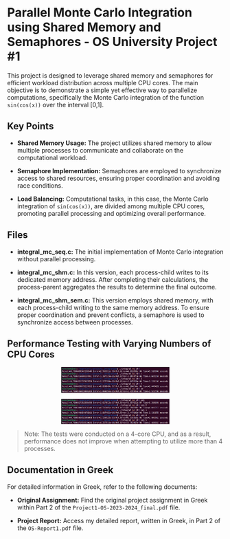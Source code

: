 # Parallel Monte Carlo Integration using Shared Memory and Semaphores - OS University Project #1

This project is designed to leverage shared memory and semaphores for efficient workload distribution across multiple CPU cores. The main objective is to demonstrate a simple yet effective way to parallelize computations, specifically the Monte Carlo integration of the function `sin(cos(x))` over the interval [0,1]. 

## Key Points

- **Shared Memory Usage:** The project utilizes shared memory to allow multiple processes to communicate and collaborate on the computational workload.

- **Semaphore Implementation:** Semaphores are employed to synchronize access to shared resources, ensuring proper coordination and avoiding race conditions.

- **Load Balancing:** Computational tasks, in this case, the Monte Carlo integration of `sin(cos(x))`, are divided among multiple CPU cores, promoting parallel processing and optimizing overall performance.

## Files

- **integral_mc_seq.c:** The initial implementation of Monte Carlo integration without parallel processing.

- **integral_mc_shm.c:** In this version, each process-child writes to its dedicated memory address. After completing their calculations, the process-parent aggregates the results to determine the final outcome.

- **integral_mc_shm_sem.c:** This version employs shared memory, with each process-child writing to the same memory address. To ensure proper coordination and prevent conflicts, a semaphore is used to synchronize access between processes.

## Performance Testing with Varying Numbers of CPU Cores

<p align="center">
<img align="center" alt="chebotko" width="50%" src="./images/shm.png?raw=true" />
</p>
<p align="center">
<img align="center" alt="chebotko" width="50%" src="./images/shm_sem.png?raw=true" />
</p>

> Note: The tests were conducted on a 4-core CPU, and as a result, performance does not improve when attempting to utilize more than 4 processes.

## Documentation in Greek

For detailed information in Greek, refer to the following documents:

- **Original Assignment:** Find the original project assignment in Greek within Part 2 of the `Project1-OS-2023-2024_final.pdf` file.

- **Project Report:** Access my detailed report, written in Greek, in Part 2 of the `OS-Report1.pdf` file.
